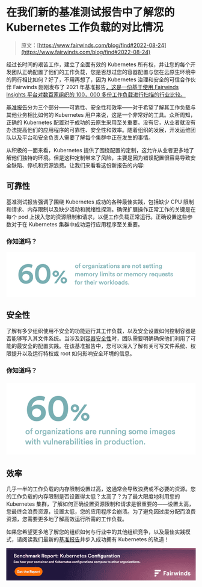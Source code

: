 # 在我们新的基准测试报告中了解您的 Kubernetes 工作负载的对比情况

> 原文：[https://www.fairwinds.com/blog/find#2022-08-24](https://www.fairwinds.com/blog/find#2022-08-24)

 经过长时间的艰苦工作，建立了全面有效的 Kubernetes 所有权，并让您的每个开发团队正确配置了他们的工作负载，您是否想过您的容器配置与您在云原生环境中的同行相比如何？好了，不用再想了，因为 Kubernetes 治理和安全的可信合作伙伴 Fairwinds 刚刚发布了 2021 年基准报告[，这是一份基于使用 Fairwinds Insights 平台对数百家组织的 100，000 多份工作负载进行扫描的行业比较。](https://www.fairwinds.com/kubernetes-config-benchmark-report)

[基准报告](https://www.fairwinds.com/kubernetes-config-benchmark-report)分为三个部分——可靠性、安全性和效率——对于希望了解其工作负载与其他业务相比如何的 Kubernetes 用户来说，这是一个非常好的工具。众所周知，正确的 Kubernetes 配置对于成功的云原生采用至关重要。没有它，从业者就没有办法提高他们的应用程序的可靠性、安全性和效率。随着组织的发展，开发运维团队以及平台和安全负责人需要了解每个集群中正在发生的事情。

从积极的一面来看，Kubernetes 提供了围绕配置的定制，这允许从业者更多地了解他们独特的环境。但是这种定制带来了风险，主要是因为错误配置很容易导致安全缺陷、停机和资源浪费。让我们来看看这份新报告的内容:

## 可靠性

基准测试报告强调了围绕 Kubernetes 成功的各种最佳实践，包括缺少 CPU 限制和请求、内存限制以及缺少活动和就绪性探测。确保扩展操作正常工作的关键是在每个 pod 上拨入您的资源限制和请求，以便工作负载正常运行。正确设置这些参数对于在 Kubernetes 集群中成功运行应用程序至关重要。

### 你知道吗？

![](img/e976a3f4cd435906757493dfb79a802f.png)

## 安全性

了解有多少组织使用不安全的功能运行其工作负载，以及安全设置如何控制容器是否能够写入其文件系统。当涉及到[容器安全性](https://www.fairwinds.com/blog/is-kubernetes-service-ownership-the-key-to-better-container-security)时，团队需要明确确保他们利用了可能的最安全的配置实践。在该基准报告中，您可以深入了解有关可写文件系统、权限提升以及运行特权或 root 如何影响安全环境的信息。

### 你知道吗？

### *![](img/a5ac0df33268144d93b8c61e2efd1d3d.png)*

## 效率

几乎一半的工作负载的内存限制设置过高，这通常会导致浪费或不必要的资源。您的工作负载的内存限制是否设置得太低？太高了？为了最大限度地利用您的 Kubernetes 集群，了解如何正确设置资源限制和请求是很重要的——设置太高，您最终会浪费资源，设置太低，您的应用程序会崩溃。为了避免因过度分配而浪费资源，您需要更多地了解高效运行所需的工作负载。

如果您希望更多地了解您的组织如何与行业中的其他组织竞争，以及最佳实践模式，请阅读我们最新的[基准报告](https://www.fairwinds.com/kubernetes-config-benchmark-report)并步入成功拥有 Kubernetes 的轨道！

[![Just Posted: Kubernetes Benchmark Report 2023](img/ac3f87548e14243ac3414b06e023028d.png)](https://cta-redirect.hubspot.com/cta/redirect/2184645/df6709b9-c7f5-4c1a-8bf4-315f56b16325)